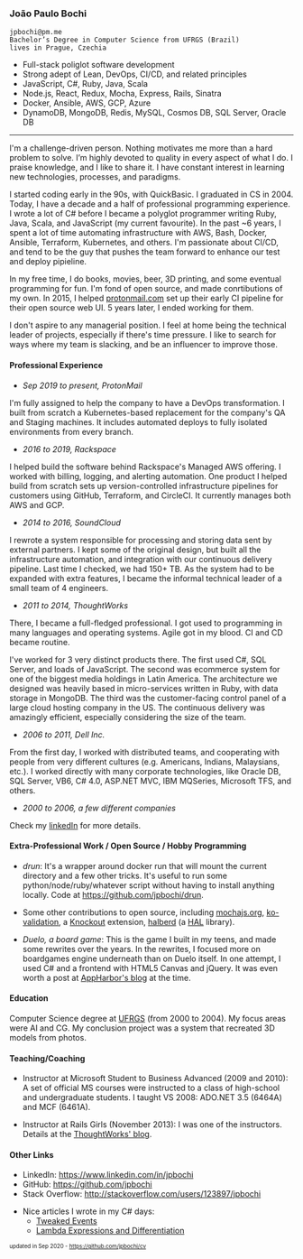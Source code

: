 ### João Paulo Bochi

```
jpbochi@pm.me
Bachelor’s Degree in Computer Science from UFRGS (Brazil)
lives in Prague, Czechia
```

- Full-stack poliglot software development
- Strong adept of Lean, DevOps, CI/CD, and related principles
- JavaScript, C#, Ruby, Java, Scala
- Node.js, React, Redux, Mocha, Express, Rails, Sinatra
- Docker, Ansible, AWS, GCP, Azure
- DynamoDB, MongoDB, Redis, MySQL, Cosmos DB, SQL Server, Oracle DB

---

I'm a challenge-driven person. Nothing motivates me more than a hard problem to solve. I’m highly devoted to quality in every aspect of what I do. I praise knowledge, and I like to share it. I have constant interest in learning new technologies, processes, and paradigms.

I started coding early in the 90s, with QuickBasic. I graduated in CS in 2004. Today, I have a decade and a half of professional programming experience. I wrote a lot of C# before I became a polyglot programmer writing Ruby, Java, Scala, and JavaScript (my current favourite). In the past ~6 years, I spent a lot of time automating infrastructure with AWS, Bash, Docker, Ansible, Terraform, Kubernetes, and others. I'm passionate about CI/CD, and tend to be the guy that pushes the team forward to enhance our test and deploy pipieline.

In my free time, I do books, movies, beer, 3D printing, and some eventual programming for fun. I'm fond of open source, and made conrtibutions of my own. In 2015, I helped [protonmail.com](https://protonmail.com/) set up their early CI pipeline for their open source web UI. 5 years later, I ended working for them.

I don't aspire to any managerial position. I feel at home being the technical leader of projects, especially if there's time pressure. I like to search for ways where my team is slacking, and be an influencer to improve those.

#### Professional Experience

- *Sep 2019 to present, ProtonMail*

I'm fully assigned to help the company to have a DevOps transformation. I built from scratch a Kubernetes-based replacement for the company's QA and Staging machines. It includes automated deploys to fully isolated environments from every branch.

- *2016 to 2019, Rackspace*

I helped build the software behind Rackspace's Managed AWS offering. I worked with billing, logging, and alerting automation. One product I helped build from scratch sets up version-controlled infrastructure pipelines for customers using GitHub, Terraform, and CircleCI. It currently manages both AWS and GCP.

- *2014 to 2016, SoundCloud*

I rewrote a system responsible for processing and storing data sent by external partners. I kept some of the original design, but built all the infrastructure automation, and integration with our continuous delivery pipeline. Last time I checked, we had 150+ TB. As the system had to be expanded with extra features, I became the informal technical leader of a small team of 4 engineers.

- *2011 to 2014, ThoughtWorks*

There, I became a full-fledged professional. I got used to programming in many languages and operating systems. Agile got in my blood. CI and CD became routine.

I've worked for 3 very distinct products there. The first used C#, SQL Server, and loads of JavaScript. The second was ecommerce system for one of the biggest media holdings in Latin America. The architecture we designed was heavily based in micro-services written in Ruby, with data storage in MongoDB. The third was the customer-facing control panel of a large cloud hosting company in the US. The continuous delivery was amazingly efficient, especially considering the size of the team.

- *2006 to 2011, Dell Inc.*

From the first day, I worked with distributed teams, and cooperating with people from very different cultures (e.g. Americans, Indians, Malaysians, etc.). I worked directly with many corporate technologies, like Oracle DB, SQL Server, VB6, C# 4.0, ASP.NET MVC, IBM MQSeries, Microsoft TFS, and others.

- *2000 to 2006, a few different companies*

Check my [linkedIn](http://linkedin.com/in/jpbochi) for more details.

#### Extra-Professional Work / Open Source / Hobby Programming

- *drun*: It's a wrapper around docker run that will mount the current directory and a few other tricks. It's useful to run some python/node/ruby/whatever script without having to install anything locally. Code at https://github.com/jpbochi/drun.

- Some other contributions to open source, including [mochajs.org](htts://mochajs.org), [ko-validation](https://www.npmjs.org/package/ko-validation), a [Knockout](http://knockoutjs.com/) extension, [halberd](https://www.npmjs.org/package/halberd) (a [HAL](http://stateless.co/hal_specification.html) library).

- *Duelo, a board game*: This is the game I built in my teens, and made some rewrites over the years. In the rewrites, I focused more on boardgames engine underneath than on Duelo itself. In one attempt, I used C# and a frontend with HTML5 Canvas and jQuery. It was even worth a post at [AppHarbor's blog](http://blog.appharbor.com/2011/2/16/featured-app-rook) at the time.

#### Education

Computer Science degree at [UFRGS](https://en.wikipedia.org/wiki/Federal_University_of_Rio_Grande_do_Sul) (from 2000 to 2004). My focus areas were AI and CG. My conclusion project was a system that recreated 3D models from photos.

#### Teaching/Coaching

- Instructor at Microsoft Student to Business Advanced (2009 and 2010): A set of official MS courses were instructed to a class of high-school and undergraduate students. I taught VS 2008: ADO.NET 3.5 (6464A) and MCF (6461A).

- Instructor at Rails Girls (November 2013): I was one of the instructors. Details at the [ThoughtWorks' blog](https://www.thoughtworks.com/insights/blog/rails-girls-y-thoughtworks).

#### Other Links

- LinkedIn: https://www.linkedin.com/in/jpbochi
- GitHub: https://github.com/jpbochi
- Stack Overflow: http://stackoverflow.com/users/123897/jpbochi
<!-- - Bitbucket (mostly some old C# code): https://bitbucket.org/jpbochi/jplabscode (broken link) -->
- Nice articles I wrote in my C# days:
  - [Tweaked Events](https://www.codeproject.com/Articles/108049/Tweaked-Events)
  - [Lambda Expressions and Differentiation](http://jp-labs.blogspot.com/2008/08/lambda-expressions-and-differentiation.html)

<sub><small>updated in Sep 2020 - https://github.com/jpbochi/cv</small></sub>

<!--

In case linked pages get taken down:

https://getsupport.atlassian.com/servicedesk/customer/portal/11/BBS-146784 - "All my public repos are gone. I'm looking specifically at https://bitbucket.org/jpbochi/jplabscode and https://bitbucket.org/jpbochi/rook."

http://web.archive.org/web/20160909180847/https://blog.appharbor.com/2011/2/16/featured-app-rook
http://web.archive.org/web/20150717031946/http://www.codeproject.com/Articles/108049/Tweaked-Events
http://web.archive.org/web/20190503152210/http://jp-labs.blogspot.com/2008/08/lambda-expressions-and-differentiation.html

-->

